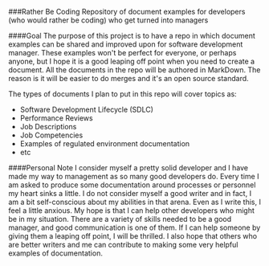 ###Rather Be Coding
Repository of document examples for developers (who would rather be coding) who get turned into managers

####Goal
The purpose of this project is to have a repo in which document examples can be shared and improved upon for software development manager. These examples won't be perfect for everyone, or perhaps anyone, but I hope it is a good leaping off point when you need to create a document. All the documents in the repo will be authored in MarkDown. The reason is it will be easier to do merges and it's an open source standard.

The types of documents I plan to put in this repo will cover topics as:

* Software Development Lifecycle (SDLC)
* Performance Reviews
* Job Descriptions
* Job Competencies
* Examples of regulated environment documentation
* etc

####Personal Note
I consider myself a pretty solid developer and I have made my way to management as so many good developers do. Every time I am asked to produce some documentation around processes or personnel my heart sinks a little. I do not consider myself a good writer and in fact, I am a bit self-conscious about my abilities in that arena. Even as I write this, I feel a little anxious. My hope is that I can help other developers who might be in my situation. There are a variety of skills needed to be a good manager, and good communication is one of them. If I can help someone by giving them a leaping off point, I will be thrilled. I also hope that others who are better writers and me can contribute to making some very helpful examples of documentation.